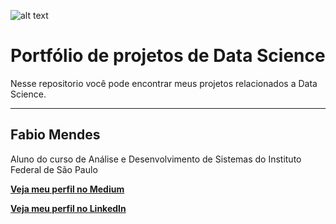 ![alt text]("https://github.com/fabioTowers/projetos_data_science/blob/master/banner.png")

# Portfólio de projetos de Data Science

Nesse repositorio você pode encontrar meus projetos relacionados a Data Science.
***
## Fabio Mendes
Aluno do curso de Análise e Desenvolvimento de Sistemas do Instituto Federal de São Paulo

[**Veja meu perfil no Medium**](https://medium.com/@fabiomendes_95615)

[**Veja meu perfil no LinkedIn**](https://www.linkedin.com/in/fabio-mendes-35743b128)
